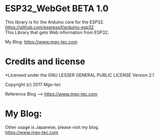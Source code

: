 # ESP32_WebGet BETA 1.0
This library is for the Arduino core for the ESP32.  
https://github.com/espressif/arduino-esp32  
This Library that gets Web information from ESP32.  
  
My Blog: https://www.mgo-tec.com  
  
# Credits and license
*Licensed under the GNU LESSER GENERAL PUBLIC LICENSE Version 2.1  
  
Copyright (c) 2017 Mgo-tec  
  
Reference Blog --> https://www.mgo-tec.com  
  
# My Blog: 
Other usage is Japanese, please visit my blog.  
https://www.mgo-tec.com